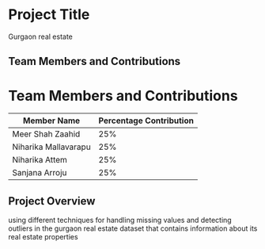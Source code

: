 # Project Title
Gurgaon real estate

## Team Members and Contributions

# Team Members and Contributions

| Member Name             | Percentage Contribution |
|-------------------------|-------------------------|
| Meer Shah Zaahid        | 25%                     |
| Niharika Mallavarapu    | 25%                     |
| Niharika Attem          | 25%                     |
| Sanjana Arroju          | 25%                     |


## Project Overview

 using different techniques for handling missing values and detecting outliers in the gurgaon real estate dataset that contains information about its real estate properties
